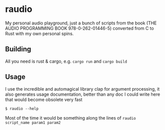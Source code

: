 # raudio

My personal audio playground, just a bunch of scripts from the book (THE AUDIO
PROGRAMMING BOOK 978-0-262-01446-5) converted from C to Rust with my own personal spins.

## Building

All you need is rust & cargo, e.g. `cargo run` and `cargo build`

## Usage

I use the incredible and automagical library clap for argument processing, it also generates usage documentation, better than any doc I could write here that would become obsolete very fast

```
$ raudio --help
```

Most of the time it would be something along the lines of `raudio script_name param1 param2`
